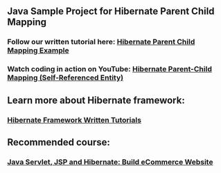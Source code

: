 ## Java Sample Project for Hibernate Parent Child Mapping
### Follow our written tutorial here: [Hibernate Parent Child Mapping Example](https://www.codejava.net/frameworks/hibernate/hibernate-parent-child-mapping-example)
### Watch coding in action on YouTube: [Hibernate Parent-Child Mapping (Self-Referenced Entity)](https://www.youtube.com/watch?v=kAwxnojWtSg)
## Learn more about Hibernate framework:
### [Hibernate Framework Written Tutorials](https://www.codejava.net/hibernate-tutorials)
## Recommended course:
### [Java Servlet, JSP and Hibernate: Build eCommerce Website](https://www.udemy.com/course/java-servlet-jsp-and-hibernate-build-a-complete-website/?referralCode=33595D300B33167E51E4)
